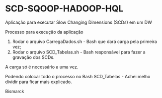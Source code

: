 # SCD-SQOOP-HADOOP-HQL
Aplicação para executar Slow Changing Dimensions (SCDs) em um DW 

Processo para execução da aplicação
  1. Rodar o arquivo CarregaDados.sh - Bash que dará carga pela primeira vez;
  2. Rodar o arquivo SCD_Tabelas.sh - Bash responsável para fazer a gravação dos SCDs.
  
A carga só é necessário a uma vez.

Podendo colocar todo o processo no Bash SCD_Tabelas - Achei melho dividir para ficar mais explicado.

Bismarck
